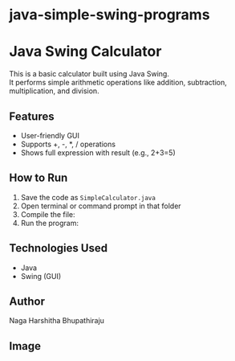 # java-simple-swing-programs
# Java Swing Calculator
This is a basic calculator built using Java Swing.  
It performs simple arithmetic operations like addition, subtraction, multiplication, and division.
## Features
- User-friendly GUI
- Supports +, -, *, / operations
- Shows full expression with result (e.g., 2+3=5)
## How to Run
1. Save the code as `SimpleCalculator.java`
2. Open terminal or command prompt in that folder
3. Compile the file:
4. Run the program:
## Technologies Used
- Java
- Swing (GUI)
## Author
Naga Harshitha Bhupathiraju
## Image


